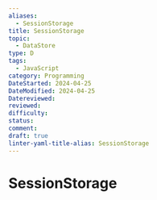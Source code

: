 ```yaml
---
aliases:
  - SessionStorage
title: SessionStorage
topic:
  - DataStore
type: D
tags:
  - JavaScript
category: Programming
DateStarted: 2024-04-25
DateModified: 2024-04-25
Datereviewed: 
reviewed: 
difficulty: 
status: 
comment: 
draft: true
linter-yaml-title-alias: SessionStorage
---
```

# SessionStorage